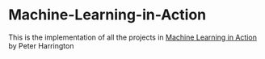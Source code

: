 # Machine-Learning-in-Action
This is the implementation of all the projects in [Machine Learning in Action](https://www.amazon.ca/Machine-Learning-Action-Peter-Harrington/dp/1617290181) by Peter Harrington
